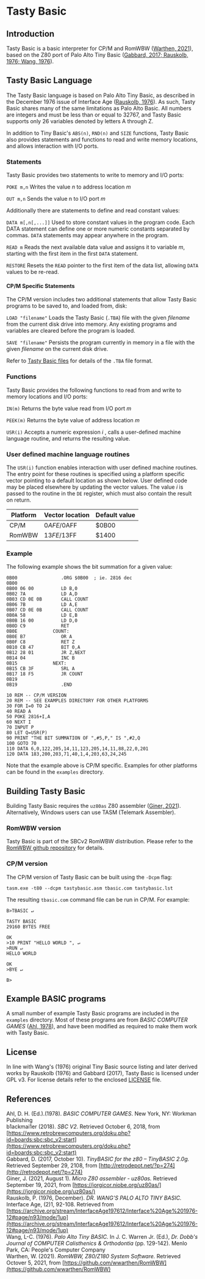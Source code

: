# Tasty Basic

## Introduction
Tasty Basic is a basic interpreter for CP/M and RomWBW ([Warthen, 2021](##References)), based on 
the Z80 port of Palo Alto Tiny Basic ([Gabbard, 2017; Rauskolb, 1976; Wang, 1976](##References)).

## Tasty Basic Language
The Tasty Basic language is based on Palo Alto Tiny Basic, as described in the December 1976
issue of Interface Age ([Rauskolb, 1976](##References)). As such, Tasty Basic shares many of the
same limitations as Palo Alto Basic. All numbers are integers and must be less than or
equal to 32767, and Tasty Basic supports only 26 variables denoted by letters A through Z.

In addition to Tiny Basic's `ABS(n)`, `RND(n)` and `SIZE` functions, Tasty Basic also provides 
statements and functions to read and write memory locations, and allows interaction with I/O ports.

### Statements
Tasty Basic provides two statements to write to memory and I/O ports:

`POKE m,n` Writes the value _n_ to address location _m_

`OUT m,n` Sends the value n to I/O port _m_

Additionally there are statements to define and read constant values:

`DATA m[,n[,...]]` Used to store constant values in the program code. Each DATA statement can define one or more numeric constants separated by commas. `DATA` statements may appear anywhere in the program.

`READ m` Reads the next available data value and assigns it to variable _m_, starting with the first item in the first `DATA` statement.

`RESTORE` Resets the `READ` pointer to the first item of the data list, allowing `DATA` values to be re-read.

#### CP/M Specific Statements
The CP/M version includes two additional statements that allow Tasty Basic programs to be saved 
to, and loaded from, disk:

`LOAD "filename"` Loads the Tasty Basic (`.TBA`) file with the given _filename_ from the current disk drive into memory. Any existing programs and variables are cleared before the program is loaded.

`SAVE "filename"` Persists the program currently in memory in a file with the given _filename_ on the current disk drive.

Refer to [Tasty Basic files](examples/README.md) for details of the `.TBA` file format.

### Functions
Tasty Basic provides the following functions to read from and write to memory locations and I/O ports:

`IN(m)` Returns the byte value read from I/O port _m_

`PEEK(m)` Returns the byte value of address location _m_

`USR(i)`  Accepts a numeric expression _i_ , calls a user-defined machine language routine, and returns the resulting value.

### User defined machine language routines
The `USR(i)` function enables interaction with user defined machine routines.
The entry point for these routines is specified using a platform specific vector
pointing to a default location as shown below. User defined code may be
placed elsewhere by updating the vector values. 
The value _i_ is passed to the routine in the `DE` register, which must also 
contain the result on return.

| Platform | Vector location | Default value |
| --- | --- | --- |
| CP/M | $0AFE/$0AFF | $0B00 |
| RomWBW |  $13FE/$13FF | $1400 |

### Example
The following example shows the bit summation for a given value:

```	
0B00             	.ORG $0B00	; ie. 2816 dec
0B00    
0B00 06 00       	LD B,0
0B02 7A          	LD A,D
0B03 CD 0E 0B    	CALL COUNT
0B06 7B          	LD A,E
0B07 CD 0E 0B    	CALL COUNT
0B0A 58          	LD E,B
0B0B 16 00       	LD D,0
0B0D C9          	RET
0B0E             COUNT:
0B0E B7          	OR A
0B0F C8          	RET Z
0B10 CB 47       	BIT 0,A
0B12 28 01       	JR Z,NEXT
0B14 04          	INC B
0B15             NEXT:
0B15 CB 3F       	SRL A
0B17 18 F5       	JR COUNT
0B19             
0B19             	.END
```

```
10 REM -- CP/M VERSION
20 REM -- SEE EXAMPLES DIRECTORY FOR OTHER PLATFORMS
30 FOR I=0 TO 24
40 READ A
50 POKE 2816+I,A
60 NEXT I
70 INPUT P
80 LET Q=USR(P)
90 PRINT "THE BIT SUMMATION OF ",#5,P," IS ",#2,Q
100 GOTO 70
110 DATA 6,0,122,205,14,11,123,205,14,11,88,22,0,201
120 DATA 183,200,203,71,40,1,4,203,63,24,245
```

Note that the example above is CP/M specific. Examples for other platforms can be found in the
`examples` directory.

## Building Tasty Basic
Building Tasty Basic requires the `uz80as` Z80 assembler ([Giner, 2021](##References)). Alternatively, Windows users can use TASM (Telemark Assembler).

### RomWBW version
Tasty Basic is part of the SBCv2 RomWBW distribution. Please refer to the [RomWBW github repository](https://github.com/wwarthen/RomWBW) for details.

### CP/M version
The CP/M version of Tasty Basic can be built using the `-Dcpm` flag:

```tasm.exe -t80 --dcpm tastybasic.asm tbasic.com tastybasic.lst```

The resulting `tbasic.com` command file can be run in CP/M. For example:

```
B>TBASIC ↵

TASTY BASIC
29160 BYTES FREE

OK
>10 PRINT "HELLO WORLD ", ↵
>RUN ↵
HELLO WORLD 

OK
>BYE ↵

B>
```

## Example BASIC programs

A small number of example Tasty Basic programs are included in the `examples` directory.
Most of these programs are from _BASIC COMPUTER GAMES_ ([Ahl, 1978](##References)), and 
have been modified as required to make them work with Tasty Basic.

## License
In line with Wang's (1976) original Tiny Basic source listing and later derived works
by Rauskolb (1976) and Gabbard (2017), Tasty Basic is licensed under GPL v3.
For license details refer to the enclosed [LICENSE](../master/LICENSE) file.

## References
Ahl, D. H. (Ed.).(1978). _BASIC COMPUTER GAMES_. New York, NY: Workman Publishing  
b1ackmai1er (2018). _SBC V2_. Retrieved  October 6, 2018, from [https://www.retrobrewcomputers.org/doku.php?id=boards:sbc:sbc_v2:start](https://www.retrobrewcomputers.org/doku.php?id=boards:sbc:sbc_v2:start)  
Gabbard, D. (2017, October 10). _TinyBASIC for the z80 – TinyBASIC 2.0g._ Retrieved September 29, 2108, from [http://retrodepot.net/?p=274](http://retrodepot.net/?p=274)  
Giner, J. (2021, August 1). _Micro Z80 assembler - uz80as._ Retrieved September 19, 2021, from [https://jorgicor.niobe.org/uz80as/](https://jorgicor.niobe.org/uz80as/)   
Rauskolb, P. (1976, December). _DR. WANG'S PALO ALTO TINY BASIC._ Interface Age, (2)1, 92-108. Retrieved from [https://archive.org/stream/InterfaceAge197612/Interface%20Age%201976-12#page/n93/mode/1up](https://archive.org/stream/InterfaceAge197612/Interface%20Age%201976-12#page/n93/mode/1up)  
Wang, L-C. (1976). _Palo Alto Tiny BASIC._ In J. C. Warren Jr. (Ed.), _Dr. Dobb's Journal of COMPUTER Calisthenics & Orthodontia_ (pp. 129-142). Menlo Park, CA: People's Computer Company  
Warthen, W. (2021). _RomWBW, Z80/Z180 System Software._ Retrieved Octover 5, 2021, from [https://github.com/wwarthen/RomWBW](https://github.com/wwarthen/RomWBW)